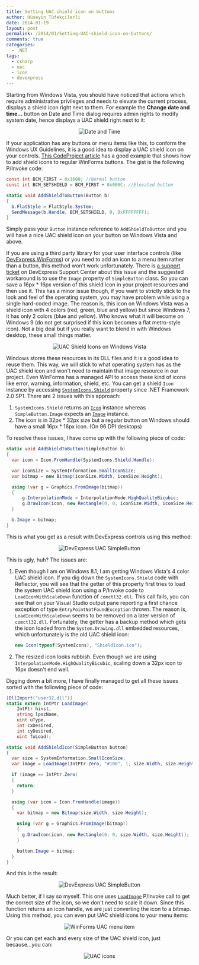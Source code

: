 ```yaml
---
title: Setting UAC shield icon on buttons
author: Hüseyin Tüfekçilerli
date: 2014-01-19
layout: post
permalink: /2014/01/Setting-UAC-shield-icon-on-buttons/
comments: true
categories:
  - .NET
tags:
  - csharp
  - uac
  - icon
  - devexpress
---
```

Starting from Windows Vista, you should have noticed that actions which require administrative privileges and needs to elevate the current process, displays a shield icon right next to them. For example the **Change date and time...** button on Date and Time dialog requires admin rights to modify system date, hence displays a UAC shield right next to it: 

<p align="center">
  <img src="/img/p/DateAndTimeUAC.png" alt="Date and Time" />
</p>

If your application has any buttons or menu items like this, to conform the Windows UX Guidelines, it is a good idea to display a UAC shield icon on your controls. [This CodeProject article](http://www.codeproject.com/Articles/18509/Add-a-UAC-shield-to-a-button-when-elevation-is-req) has a good example that shows how to add shield icons to regular WinForms buttons. The gist is the following P/Invoke code:

```csharp
const int BCM_FIRST = 0x1600; //Normal button
const int BCM_SETSHIELD = BCM_FIRST + 0x000C; //Elevated button

static void AddShieldToButton(Button b)
{
  b.FlatStyle = FlatStyle.System;
  SendMessage(b.Handle, BCM_SETSHIELD, 0, 0xFFFFFFFF);
}
```

Simply pass your ```Button``` instance reference to ```AddShieldToButton``` and you will have a nice UAC shield icon on your button on Windows Vista and above.

If you are using a third party library for your user interface controls (like [DevExpress WinForms](https://www.devexpress.com/products/net/controls/winforms/)) or you need to add an icon to a menu item rather than a button, this method won't work unfortunately. There is [a support ticket](http://www.devexpress.com/Support/Center/Question/Details/S133322) on DevExpress Support Center about this issue and the suggested workaround is to use the ```Image``` property of ```SimpleButton``` class. So you can save a 16px * 16px version of this shield icon in your project resources and then use it. This has a minor issue though, if you want to strictly stick to the look and feel of the operating system, you may have problem while using a single hard-coded image. The reason is, this icon on Windows Vista was a shield icon with 4 colors (red, green, blue and yellow) but since Windows 7, it has only 2 colors (blue and yellow). Who knows what it will become on Windows 9 (do not get surprised if this icon becomes a flat metro-style icon). Not a big deal but if you really want to blend in with Windows desktop, these small things matter.

<p align="center">
  <img src="/img/p/uac-shield-icons.png" alt="UAC Shield Icons on Windows Vista" />
</p>

Windows stores these resources in its DLL files and it is a good idea to reuse them. This way, we will stick to what operating system has as the UAC shield icon and won't need to maintain that image resource in our project. Even WinForms has a managed API to access these kind of icons like error, warning, information, shield, etc. You can get a shield ```Icon``` instance by accessing [```SystemIcons.Shield```](http://msdn.microsoft.com/en-us/library/system.drawing.systemicons.shield.aspx) property since .NET Framework 2.0 SP1. There are 2 issues with this approach:

1. ```SystemIcons.Shield``` returns an [```Icon```](http://msdn.microsoft.com/en-us/library/system.drawing.icon.aspx) instance whereas ```SimpleButton.Image``` expects an [```Image```](http://msdn.microsoft.com/en-us/library/system.drawing.image.aspx) instance.
2. The icon is in 32px * 32px size but a regular button on Windows should have a small 16px * 16px icon. (On 96 DPI desktops)

To resolve these issues, I have come up with the following piece of code:

```csharp
static void AddShieldToButton(SimpleButton b)
{
  var icon = Icon.FromHandle(SystemIcons.Shield.Handle);

  var iconSize = SystemInformation.SmallIconSize;
  var bitmap = new Bitmap(iconSize.Width, iconSize.Height);

  using (var g = Graphics.FromImage(bitmap))
  {
      g.InterpolationMode = InterpolationMode.HighQualityBicubic;
      g.DrawIcon(icon, new Rectangle(0, 0, iconSize.Width, iconSize.Height));
  }

  b.Image = bitmap;
}
```

This is what you get as a result with DevExpress controls using this method:

<p align="center">
  <img src="/img/p/DevExpress-UAC1.png" alt="DevExpress UAC SimpleButton" />
</p>

This is ugly, huh? The issues are:

1. Even though I am on Windows 8.1, I am getting Windows Vista's 4 color UAC shield icon. If you dig down the ```SystemIcons.Shield``` code with Reflector, you will see that the getter of this property first tries to load the system UAC shield icon using a P/Invoke code to ```LoadIconWithScaleDown``` function of ```comctl32.dll```. This call fails, you can see that on your Visual Studio output pane reporting a first chance exception of type ```EntryPointNotFoundException``` thrown. The reason is, ```LoadIconWithScaleDown``` seems to be removed on a later version of ```comctl32.dll```. Fortunately, the getter has a backup method which gets the icon loaded from the ```System.Drawing.dll``` embedded resources, which unfortunately is the old UAC shield icon:

    ```csharp
    new Icon(typeof(SystemIcons), "ShieldIcon.ico");
    ```

2. The resized icon looks rubbish. Even though we are using ```InterpolationMode.HighQualityBicubic```, scaling down a 32px icon to 16px doesn't end well.

Digging down a bit more, I have finally managed to get all these issues sorted with the following piece of code:

```csharp
[DllImport("user32.dll")]
static extern IntPtr LoadImage(
    IntPtr hinst, 
    string lpszName, 
    uint uType, 
    int cxDesired, 
    int cyDesired, 
    uint fuLoad);

static void AddShieldIcon(SimpleButton button)
{
  var size = SystemInformation.SmallIconSize;
  var image = LoadImage(IntPtr.Zero, "#106", 1, size.Width, size.Height, 0);

  if (image == IntPtr.Zero)
  {
    return;
  }

  using (var icon = Icon.FromHandle(image))
  {
    var bitmap = new Bitmap(size.Width, size.Height);

    using (var g = Graphics.FromImage(bitmap))
    {
      g.DrawIcon(icon, new Rectangle(0, 0, size.Width, size.Height));
    }

    button.Image = bitmap;
  }
}
```

And this is the result:

<p align="center">
  <img src="/img/p/DevExpress-UAC2.png" alt="DevExpress UAC SimpleButton" />
</p>

Much better, if I say so myself. This one uses [```LoadImage```](http://msdn.microsoft.com/en-us/library/windows/desktop/ms648045.aspx) P/Invoke call to get the correct size of the icon, so we don't need to scale it down. Since this function returns an icon handle, we are just converting the icon to a bitmap. Using this method, you can even put UAC shield icons to your menu items:

<p align="center">
  <img src="/img/p/WinForms-UAC-MenuItem.png" alt="WinForms UAC menu item" />
</p>

Or you can get each and every size of the UAC shield icon, just because...you can:

<p align="center">
  <img src="/img/p/UAC-Icons.png" alt="UAC icons" />
</p>